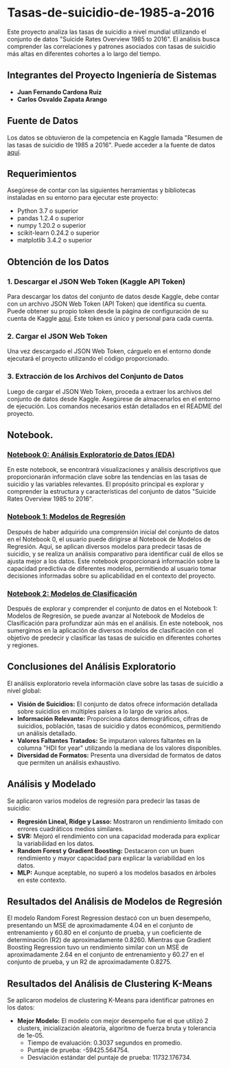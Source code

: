 # Tasas-de-suicidio-de-1985-a-2016

Este proyecto analiza las tasas de suicidio a nivel mundial utilizando el conjunto de datos "Suicide Rates Overview 1985 to 2016". El análisis busca comprender las correlaciones y patrones asociados con tasas de suicidio más altas en diferentes cohortes a lo largo del tiempo.

## Integrantes del Proyecto Ingeniería de Sistemas

- **Juan Fernando Cardona Ruiz**
- **Carlos Osvaldo Zapata Arango**

## Fuente de Datos

Los datos se obtuvieron de la competencia en Kaggle llamada "Resumen de las tasas de suicidio de 1985 a 2016". Puede acceder a la fuente de datos [aquí](https://www.kaggle.com/datasets/russellyates88/suicide-rates-overview-1985-to-2016).

## Requerimientos

Asegúrese de contar con las siguientes herramientas y bibliotecas instaladas en su entorno para ejecutar este proyecto:

- Python 3.7 o superior
- pandas 1.2.4 o superior
- numpy 1.20.2 o superior
- scikit-learn 0.24.2 o superior
- matplotlib 3.4.2 o superior

## Obtención de los Datos

### 1. Descargar el JSON Web Token (Kaggle API Token)

Para descargar los datos del conjunto de datos desde Kaggle, debe contar con un archivo JSON Web Token (API Token) que identifica su cuenta. Puede obtener su propio token desde la página de configuración de su cuenta de Kaggle [aquí](https://www.kaggle.com/settings/account). Este token es único y personal para cada cuenta.

### 2. Cargar el JSON Web Token

Una vez descargado el JSON Web Token, cárguelo en el entorno donde ejecutará el proyecto utilizando el código proporcionado.

### 3. Extracción de los Archivos del Conjunto de Datos

Luego de cargar el JSON Web Token, proceda a extraer los archivos del conjunto de datos desde Kaggle. Asegúrese de almacenarlos en el entorno de ejecución. Los comandos necesarios están detallados en el README del proyecto.

## Notebook.

### [Notebook 0: Análisis Exploratorio de Datos (EDA)](https://github.com/zapata-git/Tasas-de-suicidio-de-1985-a-2016/blob/main/0%20EDA.ipynb)
En este notebook, se encontrará visualizaciones y análisis descriptivos que proporcionarán información clave sobre las tendencias en las tasas de suicidio y las variables relevantes. El propósito principal es explorar y comprender la estructura y características del conjunto de datos "Suicide Rates Overview 1985 to 2016".

### [Notebook 1: Modelos de Regresión](https://github.com/zapata-git/Tasas-de-suicidio-de-1985-a-2016/blob/main/1%20Modelos%20de%20regresi%C3%B3n.ipynb)
Después de haber adquirido una comprensión inicial del conjunto de datos en el Notebook 0, el usuario puede dirigirse al Notebook de Modelos de Regresión. Aquí, se aplican diversos modelos para predecir tasas de suicidio, y se realiza un análisis comparativo para identificar cuál de ellos se ajusta mejor a los datos. Este notebook proporcionará información sobre la capacidad predictiva de diferentes modelos, permitiendo al usuario tomar decisiones informadas sobre su aplicabilidad en el contexto del proyecto.

### [Notebook 2: Modelos de Clasificación](https://github.com/zapata-git/Tasas-de-suicidio-de-1985-a-2016/blob/main/2%20Modelos%20de%20clasificaci%C3%B3n.ipynb)
Después de explorar y comprender el conjunto de datos en el Notebook 1: Modelos de Regresión, se puede avanzar al Notebook de Modelos de Clasificación para profundizar aún más en el análisis. En este notebook, nos sumergimos en la aplicación de diversos modelos de clasificación con el objetivo de predecir y clasificar las tasas de suicidio en diferentes cohortes y regiones.

## Conclusiones del Análisis Exploratorio

El análisis exploratorio revela información clave sobre las tasas de suicidio a nivel global:

- **Visión de Suicidios:** El conjunto de datos ofrece información detallada sobre suicidios en múltiples países a lo largo de varios años.
- **Información Relevante:** Proporciona datos demográficos, cifras de suicidios, población, tasas de suicidio y datos económicos, permitiendo un análisis detallado.
- **Valores Faltantes Tratados:** Se imputaron valores faltantes en la columna "HDI for year" utilizando la mediana de los valores disponibles.
- **Diversidad de Formatos:** Presenta una diversidad de formatos de datos que permiten un análisis exhaustivo.

## Análisis y Modelado

Se aplicaron varios modelos de regresión para predecir las tasas de suicidio:

- **Regresión Lineal, Ridge y Lasso:** Mostraron un rendimiento limitado con errores cuadráticos medios similares.
- **SVR:** Mejoró el rendimiento con una capacidad moderada para explicar la variabilidad en los datos.
- **Random Forest y Gradient Boosting:** Destacaron con un buen rendimiento y mayor capacidad para explicar la variabilidad en los datos.
- **MLP:** Aunque aceptable, no superó a los modelos basados en árboles en este contexto.

## Resultados del Análisis de Modelos de Regresión

El modelo Random Forest Regression destacó con un buen desempeño, presentando un MSE de aproximadamente 4.04 en el conjunto de entrenamiento y 60.80 en el conjunto de prueba, y un coeficiente de determinación (R2) de aproximadamente 0.8260. Mientras que Gradient Boosting Regression tuvo un rendimiento similar con un MSE de aproximadamente 2.64 en el conjunto de entrenamiento y 60.27 en el conjunto de prueba, y un R2 de aproximadamente 0.8275.

## Resultados del Análisis de Clustering K-Means

Se aplicaron modelos de clustering K-Means para identificar patrones en los datos:

- **Mejor Modelo:** El modelo con mejor desempeño fue el que utilizó 2 clusters, inicialización aleatoria, algoritmo de fuerza bruta y tolerancia de 1e-05.
    - Tiempo de evaluación: 0.3037 segundos en promedio.
    - Puntaje de prueba: -59425.564754.
    - Desviación estándar del puntaje de prueba: 11732.176734.
